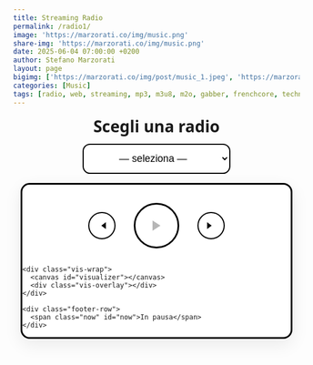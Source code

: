 ```yaml
---
title: Streaming Radio
permalink: /radio1/
image: 'https://marzorati.co/img/music.png'
share-img: 'https://marzorati.co/img/music.png'
date: 2025-06-04 07:00:00 +0200
author: Stefano Marzorati
layout: page
bigimg: ['https://marzorati.co/img/post/music_1.jpeg', 'https://marzorati.co/img/post/music_4.png']
categories: [Music]
tags: [radio, web, streaming, mp3, m3u8, m2o, gabber, frenchcore, techno, jazz, pop]
---
```


<style>
:root {
  --border: #000;
  --bg: #fff;
  --font: ui-sans-serif, system-ui, -apple-system, Segoe UI, Roboto, Helvetica, Arial;
}

.radio-wrapper {
  display: flex;
  flex-direction: column;
  align-items: center;
  font-family: var(--font);
  gap: 1rem;
  margin-bottom: 2rem;
  padding: 0 1rem;
}

label[for="radio-select"] {
  font: 700 1.75rem/1.1 var(--font);
  margin-top: .25rem;
  text-align: center;
}

#radio-select {
  font-size: 1.1rem;
  padding: .75em 1.2em;
  border: 2px solid #000;
  border-radius: .75em;
  background: var(--bg);
  min-width: 260px;
  max-width: min(90vw, 740px);
  text-align: center;
  outline: none;
}

.player-card {
  width: 100%;
  max-width: 1100px;
  border: 3px solid var(--border);
  border-radius: 1rem;
  background: #fff;
  box-shadow: 0 10px 30px rgba(0,0,0,.08);
  overflow: clip;
}

.player-top {
  display: flex;
  justify-content: center;
  align-items: center;
  gap: 2rem;
  padding: 2rem 1rem 1rem 1rem;
}

#play-pause {
  width: 5rem;
  height: 5rem;
  border: 3px solid var(--border);
  border-radius: 50%;
  background: #fff;
  cursor: pointer;
  transition: .2s;
  display: grid;
  place-items: center;
}
#play-pause:hover:enabled { background: #f3f3f3; transform: translateY(-2px); }
#play-pause:active:enabled { transform: translateY(0); }

.control-btn {
  width: 3rem;
  height: 3rem;
  border: 2px solid #000;
  border-radius: 50%;
  background: #fff;
  cursor: pointer;
  display: grid;
  place-items: center;
  transition: .2s;
}
.control-btn:hover { background: #f3f3f3; transform: translateY(-1px); }

.icon {
  width: 1.5rem;
  height: 1.5rem;
}

.meta {
  text-align: center;
  margin-top: 1rem;
}
.meta .title {
  font-weight: 700;
  font-size: 1.05rem;
  white-space: nowrap; overflow: hidden; text-overflow: ellipsis;
}

.vis-wrap {
  width: 100%;
  background: #fafafa;
  border-top: 3px solid var(--border);
  border-bottom: 3px solid var(--border);
  position: relative;
}
#visualizer {
  width: 100%;
  display: block;
  height: clamp(160px, 33vw, 380px);
}
.vis-overlay {
  position: absolute; inset: 0;
  pointer-events: none;
}

.footer-row {
  display: flex;
  align-items: center;
  justify-content: center;
  padding: 1rem;
}
.now {
  font-size: .9rem;
  color: #000;
}
</style>

<div class="radio-wrapper">
  <label for="radio-select">Scegli una radio</label>
  <select id="radio-select">
    <option value="" disabled selected>— seleziona —</option>
    <option value="https://4c4b867c89244861ac216426883d1ad0.msvdn.net/radiom2obck/radiom2obck/play1.m3u8">M2O</option>
    <option value="https://22333.live.streamtheworld.com/TLPSTR16.mp3?dist=538_web">538 Party Zone</option>
    <option value="https://stream1-0nlineradio.radiohost.de/trending-charts?ref=tiny">0nlineradio</option>
    <option value="https://free.rcast.net/213024">Radio Party .pl</option>
    <option value="https://stream.technolovers.fm/gabber">Gabber</option>
    <option value="https://listen5.myradio24.com/eugenijus">Eugenijus Radio</option>
    <option value="https://a8.asurahosting.com:7890/radio.mp3">Frenchcore24FM</option>
    <option value="https://regiocast.streamabc.net/regc-90s90stechno2195701-mp3-192-2408420">90s 90s Techno</option>
    <option value="https://4c4b867c89244861ac216426883d1ad0.msvdn.net/radiodeejaybck/radiodeejaybck/play1.m3u8">Radio Deejay</option>
    <option value="https://4c4b867c89244861ac216426883d1ad0.msvdn.net/radiodeejay30songsbck/radiodeejay30songsbck/play1.m3u8">30 Songs - Deejay</option>
    <option value="https://vdnvsxa1-4c4b867c89244861ac216426883d1ad0.msvdn.net/webradio/deejaytime/live.m3u8">Deejay Time</option>
    <option value="https://stream.discoradio.radio/audio/disco.stream_aac64/chunklist.m3u8">Disco Radio</option>
    <option value="https://nr15.newradio.it:9100/stream">R.I.N.</option>
    <option value="https://regiocast.streamabc.net/regc-80s80smweb2517500-mp3-192-1672667">80s 80s</option>
    <option value="https://regiocast.streamabc.net/regc-80s80stechno-mp3-192-6907852">80s 80s Techno</option>
    <option value="https://nr8.newradio.it:19574/stream">70/80 Hits</option>
    <option value="https://smoothjazz.cdnstream1.com/2585_128.mp3">Smooth Jazz</option>
    <option value="https://ilsole24ore-radio.akamaized.net/hls/live/2035301/radio24/playlist-48000.m3u8">Il Sole 24 ore</option>
  </select>

  <div class="player-card" id="player-card">
    <div class="player-top">
      <button id="prev" class="control-btn" aria-label="Previous">
        <svg class="icon" viewBox="0 0 24 24" fill="currentColor"><polygon points="11,12 19,18 19,6"/></svg>
      </button>
      <button id="play-pause" aria-label="Play / Pause" disabled>
        <svg class="icon" viewBox="0 0 24 24" fill="currentColor"><polygon points="5,3 19,12 5,21"/></svg>
      </button>
      <button id="next" class="control-btn" aria-label="Next">
        <svg class="icon" viewBox="0 0 24 24" fill="currentColor"><polygon points="5,6 5,18 13,12"/></svg>
      </button>
    </div>

    

    <div class="vis-wrap">
      <canvas id="visualizer"></canvas>
      <div class="vis-overlay"></div>
    </div>

    <div class="footer-row">
      <span class="now" id="now">In pausa</span>
    </div>
  </div>

  <audio id="audio-player" preload="auto" crossorigin="anonymous"></audio>
</div>

<script src="https://cdn.jsdelivr.net/npm/hls.js@latest"></script>
<script>
(() => {
  const audio    = document.getElementById('audio-player');
  const selector = document.getElementById('radio-select');
  const playBtn  = document.getElementById('play-pause');
  const prevBtn  = document.getElementById('prev');
  const nextBtn  = document.getElementById('next');
  const nowEl    = document.getElementById('now');
  const canvas   = document.getElementById('visualizer');
  const ctx      = canvas.getContext('2d');

  let hls = null;
  let isPlaying = false;
  let audioCtx, analyser, source, dataArray;

  const stations = Array.from(selector.options).map(o => ({url: o.value, name: o.text}));
  let currentIndex = -1;

  function resizeCanvas() {
    canvas.width = canvas.clientWidth;
    canvas.height = canvas.clientHeight;
  }
  window.addEventListener('resize', resizeCanvas);
  resizeCanvas();

  function setPlayIcon(playing) {
    playBtn.innerHTML = playing
      ? '<svg class="icon" viewBox="0 0 24 24"><rect x="6" y="4" width="4" height="16"/><rect x="14" y="4" width="4" height="16"/></svg>'
      : '<svg class="icon" viewBox="0 0 24 24"><polygon points="5,3 19,12 5,21"/></svg>';
  }

  function setupVisualizer() {
    if (audioCtx) return;
    audioCtx = new (window.AudioContext || window.webkitAudioContext)();
    source = audioCtx.createMediaElementSource(audio);
    analyser = audioCtx.createAnalyser();
    source.connect(analyser);
    analyser.connect(audioCtx.destination);
    analyser.fftSize = 256;
    const bufferLength = analyser.frequencyBinCount;
    dataArray = new Uint8Array(bufferLength);
    draw();
  }

  function draw() {
    requestAnimationFrame(draw);
    if (!analyser) return;
    analyser.getByteFrequencyData(dataArray);

    ctx.fillStyle = '#fafafa';
    ctx.fillRect(0, 0, canvas.width, canvas.height);

    const barWidth = (canvas.width / dataArray.length) * 2.5;
    let x = 0;

    for (let i = 0; i < dataArray.length; i++) {
      const barHeight = dataArray[i] / 2;
      ctx.fillStyle = '#000';
      ctx.fillRect(x, canvas.height - barHeight, barWidth, barHeight);
      x += barWidth + 1;
    }
  }

  function loadStream(index) {
    if (index < 0 || index >= stations.length) return;
    currentIndex = index;
    const {url, name} = stations[index];

    if (hls) { hls.destroy(); hls = null; }
    audio.pause(); audio.src = '';
    setPlayIcon(false); playBtn.disabled = true;
    nowEl.textContent = 'Connessione…';
    titleEl.textContent = name;

    const play = () => audio.play().then(() => {
      playBtn.disabled = false;
      setPlayIcon(true);
      isPlaying = true;
      nowEl.textContent = 'In riproduzione';
      setupVisualizer();
    }).catch(() => {
      nowEl.textContent = 'Clicca Play per avviare';
      playBtn.disabled = false;
    });

    if (/\.m3u8($|\?)/i.test(url) && window.Hls && Hls.isSupported()) {
      hls = new Hls();
      hls.loadSource(url);
      hls.attachMedia(audio);
      hls.on(Hls.Events.MANIFEST_PARSED, play);
    } else {
      audio.src = url;
      play();
    }
  }

  selector.addEventListener('change', () => {
    const i = selector.selectedIndex;
    if (i > 0) loadStream(i);
  });

  playBtn.addEventListener('click', () => {
    if (!audio.src) return;
    if (audio.paused) {
      audio.play(); setPlayIcon(true); nowEl.textContent = 'In riproduzione';
    } else {
      audio.pause();
    }
  });

  audio.addEventListener('pause', () => { setPlayIcon(false); nowEl.textContent = 'In pausa'; });

  prevBtn.addEventListener('click', () => {
    if (currentIndex > 1) loadStream(currentIndex - 1);
  });
  nextBtn.addEventListener('click', () => {
    if (currentIndex < stations.length - 1) loadStream(currentIndex + 1);
  });
})();
</script>

